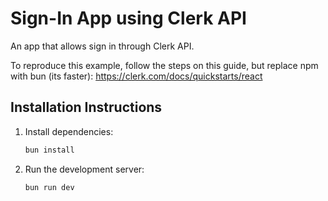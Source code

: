 # Sign-In App using Clerk API

An app that allows sign in through Clerk API.

To reproduce this example, follow the steps on this guide, but replace npm with bun (its faster):
https://clerk.com/docs/quickstarts/react

## Installation Instructions

1. Install dependencies:

   ```bash
   bun install
   ```

2. Run the development server:
   ```bash
   bun run dev
   ```
